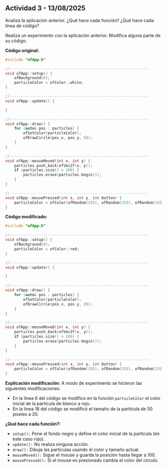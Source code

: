 ## Actividad 3 - 13/08/2025

Analiza la aplicación anterior. ¿Qué hace cada función? ¿Qué hace cada línea de código?

Realiza un experimento con la aplicación anterior. Modifica alguna parte de su código.

**Código original:**

```cpp
#include "ofApp.h"                                                 

//--------------------------------------------------------------
void ofApp::setup() {                                               
    ofBackground(0);
    particleColor = ofColor::white;
}

//--------------------------------------------------------------
void ofApp::update() {

}

//--------------------------------------------------------------
void ofApp::draw() {
    for (auto& pos : particles) {
        ofSetColor(particleColor);
        ofDrawCircle(pos.x, pos.y, 50);
    }
}

//--------------------------------------------------------------
void ofApp::mouseMoved(int x, int y) {
    particles.push_back(ofVec2f(x, y));
    if (particles.size() > 100) {
        particles.erase(particles.begin());
    }
}

//--------------------------------------------------------------
void ofApp::mousePressed(int x, int y, int button) {
    particleColor = ofColor(ofRandom(255), ofRandom(255), ofRandom(255));
}
```

**Código modificado:**
```cpp
#include "ofApp.h"                                                 

//--------------------------------------------------------------
void ofApp::setup() {                                               
    ofBackground(0);
    particleColor = ofColor::red;
}

//--------------------------------------------------------------
void ofApp::update() {

}

//--------------------------------------------------------------
void ofApp::draw() {
    for (auto& pos : particles) {
        ofSetColor(particleColor);
        ofDrawCircle(pos.x, pos.y, 20);
    }
}

//--------------------------------------------------------------
void ofApp::mouseMoved(int x, int y) {
    particles.push_back(ofVec2f(x, y));
    if (particles.size() > 100) {
        particles.erase(particles.begin());
    }
}

//--------------------------------------------------------------
void ofApp::mousePressed(int x, int y, int button) {
    particleColor = ofColor(ofRandom(255), ofRandom(255), ofRandom(255));
}
```

**Explicación modificación:** A modo de experimento se hicieron las siguientes modificaciones: 

- En la línea 6 del código se modifico en la función `particleColor` el color inicial de la partícula de blanco a rojo.
- En la línea 18 del código se modificó el tamaño de la partícula de 50 pixeles a 20.

**¿Qué hace cada función?:**

- `setup():` Pone el fondo negro y define el color inicial de la partícula (en este caso rojo).
- `update():` No realiza ninguna acción.
- `draw():` Dibuja las partículas usando el color y tamaño actual.
- `mouseMoved():` Sigue el mouse y guarda la posición hasta llegar a 100.
- `mousePressed():` Si el mouse es presionado cambia el color del círculo.
